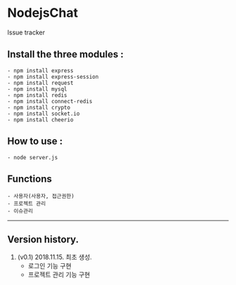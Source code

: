 # NodejsChat
Issue tracker<br>


## Install the three modules :
    - npm install express
    - npm install express-session
    - npm install request
    - npm install mysql
    - npm install redis
    - npm install connect-redis
    - npm install crypto
    - npm install socket.io
    - npm install cheerio

## How to use :
    - node server.js
    
## Functions
    - 사용자(사용자, 접근권한) 
    - 프로젝트 관리
    - 이슈관리

<hr/>

## Version history.
1. (v0.1)    2018.11.15. 최초 생성. <br>
   - 로그인 기능 구현
   - 프로젝트 관리 기능 구현
